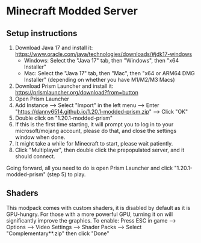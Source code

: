 # Minecraft Modded Server

## Setup instructions
1. Download Java 17 and install it: https://www.oracle.com/java/technologies/downloads/#jdk17-windows
   - Windows: Select the "Java 17" tab, then "Windows", then "x64 Installer"
   - Mac: Select the "Java 17" tab, then "Mac", then "x64 or ARM64 DMG Installer" (depending on whether you have M1/M2/M3 Macs)
2. Download Prism Launcher and install it: https://prismlauncher.org/download?from=button
3. Open Prism Launcher
4. Add Instance --> Select "Import" in the left menu --> Enter "https://danny6514.github.io/1.20.1-modded-prism.zip" --> Click "OK"
5. Double click on "1.20.1-modded-prism"
6. If this is the first time starting, it will prompt you to log in to your microsoft/mojang account, please do that, and close the settings window when done.
7. It might take a while for Minecraft to start, please wait patiently.
8. Click "Multiplayer", then double click the prepopulated server, and it should connect.

Going forward, all you need to do is open Prism Launcher and click "1.20.1-modded-prism" (step 5) to play.

## Shaders

This modpack comes with custom shaders, it is disabled by default as it is GPU-hungry. For those with a more powerful GPU, turning it on will significantly improve the graphics. To enable: Press ESC in game --> Options --> Video Settings --> Shader Packs --> Select "Complementary**.zip" then click "Done"
